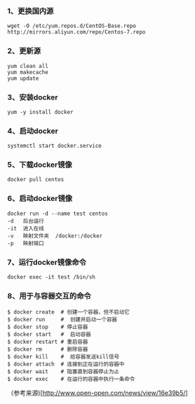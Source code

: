 
### 1、更换国内源
```
wget -O /etc/yum.repos.d/CentOS-Base.repo http://mirrors.aliyun.com/repo/Centos-7.repo
```

### 2、更新源
```
yum clean all
yum makecache
yum update
```

### 3、安装docker
```
yum -y install docker
```

### 4、启动docker
```
systemctl start docker.service
```

### 5、下载docker镜像
```
docker pull centos
```

### 6、启动docker镜像
```
docker run -d --name test centos
-d   后台运行
-it  进入在线
-v   眏射文件夹  /docker:/docker
-p   眏射端口
```

### 7、运行docker镜像命令
```
docker exec -it test /bin/sh
```

### 8、用于与容器交互的命令
```
$ docker create  # 创建一个容器，但不启动它
$ docker run     #  创建并启动一个容器
$ docker stop    # 停止容器
$ docker start   #  启动容器
$ docker restart # 重启容器
$ docker rm      # 删除容器
$ docker kill    #  给容器发送kill信号
$ docker attach  # 连接到正在运行的容器中
$ docker wait    # 阻塞直到容器停止为止
$ docker exec    # 在运行的容器中执行一条命令
```

（参考来源)[http://www.open-open.com/news/view/16e39b5/]